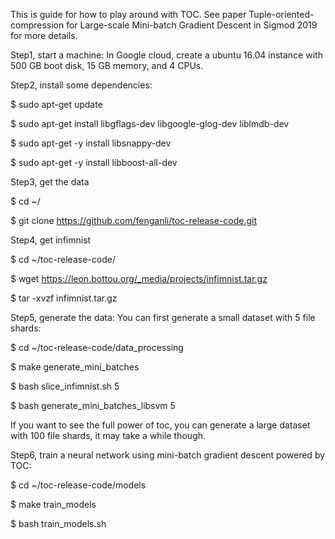 This is guide for how to play around with TOC. See paper Tuple-oriented-compression for Large-scale Mini-batch Gradient Descent in Sigmod 2019 for more details.

Step1, start a machine:
In Google cloud, create a ubuntu 16.04 instance with 500 GB boot disk, 15 GB memory, and 4 CPUs.

Step2, install some dependencies:

$ sudo apt-get update

$ sudo apt-get install libgflags-dev libgoogle-glog-dev liblmdb-dev

$ sudo apt-get -y install libsnappy-dev

$ sudo apt-get -y install libboost-all-dev

Step3, get the data

$ cd ~/

$ git clone https://github.com/fenganli/toc-release-code.git

Step4, get infimnist

$ cd ~/toc-release-code/

$ wget https://leon.bottou.org/_media/projects/infimnist.tar.gz

$ tar -xvzf infimnist.tar.gz

Step5, generate the data:
You can first generate a small dataset with 5 file shards:

$ cd ~/toc-release-code/data_processing

$ make generate_mini_batches

$ bash slice_infimnist.sh 5

$ bash generate_mini_batches_libsvm 5

If you want to see the full power of toc, you can generate a large dataset with 100 file
shards, it may take a while though.

Step6, train a neural network using mini-batch gradient descent powered by TOC:

$ cd ~/toc-release-code/models

$ make train_models

$ bash train_models.sh
